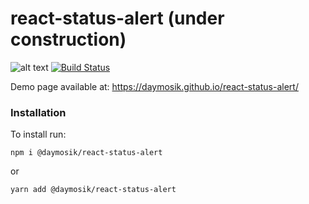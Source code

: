 # react-status-alert (under construction)

![alt text](https://img.shields.io/badge/status-under%20construction-red.svg)
[![Build Status](https://travis-ci.com/daymosik/react-status-alert.svg?branch=master)](https://travis-ci.com/daymosik/react-status-alert)

Demo page available at: https://daymosik.github.io/react-status-alert/

### Installation ###

To install run:
```
npm i @daymosik/react-status-alert
```
or

```
yarn add @daymosik/react-status-alert
```


